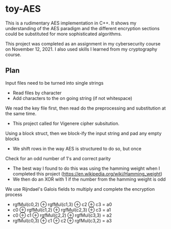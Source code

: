 # toy-AES
This is a rudimentary AES implementation in C++. It shows my understanding of the AES paradigm and the different encryption sections could be substituted for more sophisticated algorithms.<br>

This project was completed as an assignment in my cybersecurity course on November 12, 2021. I also used skills I learned from my cryptography course.

## Plan
Input files need to be turned into single strings
- Read files by character
- Add characters to the on going string (if not whitespace)

We read the key file first, then read do the preprocessing and substitution at the same time.
- This project called for Vigenere cipher subsitution.

Using a block struct, then we block-ify the input string and pad any empty blocks
- We shift rows in the way AES is structured to do so, but once

Check for an odd number of 1's and correct parity
- The best way I found to do this was using the hamming weight when I completed this project (https://en.wikipedia.org/wiki/Hamming_weight)
- We then do an XOR with 1 if the number from the hamming weight is odd

We use Rijndael's Galois fields to multiply and complete the encryption process
- rgfMul(c0,2) ⊕ rgfMul(c1,3)  ⊕ c2  ⊕ c3 =  a0
- c0 ⊕ rgfMul(c1,2)  ⊕ rgfMul(c2,3)  ⊕ c3 =  a1
- c0 ⊕ c1 ⊕ rgfMul(c2,2)  ⊕ rgfMul(c3,3)  =  a2
- rgfMul(c0,3) ⊕ c1  ⊕ c2  ⊕ rgfMul(c3,2)  =  a3
